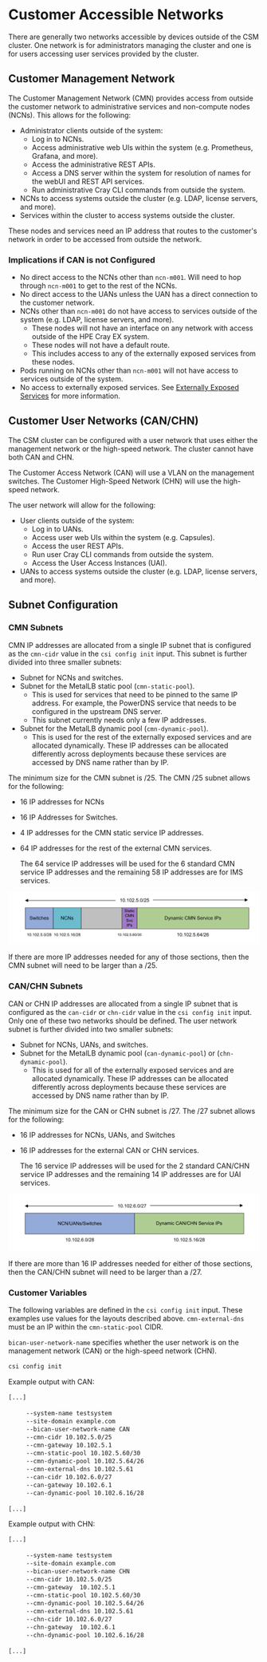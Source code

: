 # Customer Accessible Networks

There are generally two networks accessible by devices outside of the CSM cluster.  One network is for administrators managing the cluster and one is for users accessing user services provided by the cluster.

## Customer Management Network

The Customer Management Network \(CMN\) provides access from outside the customer network to administrative services and non-compute nodes \(NCNs\). This allows for the following:

- Administrator clients outside of the system:
  - Log in to NCNs.
  - Access administrative web UIs within the system \(e.g. Prometheus, Grafana, and more\).
  - Access the administrative REST APIs.
  - Access a DNS server within the system for resolution of names for the webUI and REST API services.
  - Run administrative Cray CLI commands from outside the system.
- NCNs to access systems outside the cluster \(e.g. LDAP, license servers, and more\).
- Services within the cluster to access systems outside the cluster.

These nodes and services need an IP address that routes to the customer's network in order to be accessed from outside the network.

### Implications if CAN is not Configured

- No direct access to the NCNs other than `ncn-m001`. Will need to hop through `ncn-m001` to get to the rest of the NCNs.
- No direct access to the UANs unless the UAN has a direct connection to the customer network.
- NCNs other than `ncn-m001` do not have access to services outside of the system \(e.g. LDAP, license servers, and more\).
  - These nodes will not have an interface on any network with access outside of the HPE Cray EX system.
  - These nodes will not have a default route.
  - This includes access to any of the externally exposed services from these nodes.
- Pods running on NCNs other than `ncn-m001` will not have access to services outside of the system.
- No access to externally exposed services. See [Externally Exposed Services](Externally_Exposed_Services.md) for more information.

## Customer User Networks (CAN/CHN)

The CSM cluster can be configured with a user network that uses either the management network or the high-speed network.  The cluster cannot have both CAN and CHN.

The Customer Access Network (CAN) will use a VLAN on the management switches.   The Customer High-Speed Network (CHN) will use the high-speed network.

The user network will allow for the following:

- User clients outside of the system:
  - Log in to UANs.
  - Access user web UIs within the system \(e.g. Capsules\).
  - Access the user REST APIs.
  - Run user Cray CLI commands from outside the system.
  - Access the User Access Instances \(UAI\).
- UANs to access systems outside the cluster \(e.g. LDAP, license servers, and more\).

## Subnet Configuration

### CMN Subnets

CMN IP addresses are allocated from a single IP subnet that is configured as the `cmn-cidr` value in the `csi config init` input. This subnet is further divided into three smaller subnets:

- Subnet for NCNs and switches.
- Subnet for the MetalLB static pool \(`cmn-static-pool`\).
  - This is used for services that need to be pinned to the same IP address. For example, the PowerDNS service that needs to be configured in the upstream DNS server.
  - This subnet currently needs only a few IP addresses.
- Subnet for the MetalLB dynamic pool \(`cmn-dynamic-pool`\).
  - This is used for the rest of the externally exposed services and are allocated dynamically. These IP addresses can be allocated differently across deployments because these services are accessed by DNS name rather than by IP.

The minimum size for the CMN subnet is /25. The CMN /25 subnet allows for the following:

- 16 IP addresses for NCNs
- 16 IP Addresses for Switches.
- 4 IP addresses for the CMN static service IP addresses.
- 64 IP addresses for the rest of the external CMN services.

    The 64 service IP addresses will be used for the 6 standard CMN service IP addresses and the remaining 58 IP addresses are for IMS services.

![CMN /25 Subnet Layout](../../../img/operations/CMN_25_Subnet.png "CMN /25 Subnet Layout")

If there are more IP addresses needed for any of those sections, then the CMN subnet will need to be larger than a /25.

### CAN/CHN Subnets

CAN or CHN IP addresses are allocated from a single IP subnet that is configured as the `can-cidr` or `chn-cidr` value in the `csi config init` input. Only one of these two networks should be defined. The user
network subnet is further divided into two smaller subnets:

- Subnet for NCNs, UANs, and switches.
- Subnet for the MetalLB dynamic pool \(`can-dynamic-pool`\) or \(`chn-dynamic-pool`\).
  - This is used for all of the externally exposed services and are allocated dynamically. These IP addresses can be allocated differently across deployments because these services are accessed by DNS name rather than by IP.

The minimum size for the CAN or CHN subnet is /27. The /27 subnet allows for the following:

- 16 IP addresses for NCNs, UANs, and Switches
- 16 IP addresses for the external CAN or CHN services.

    The 16 service IP addresses will be used for the 2 standard CAN/CHN service IP addresses and the remaining 14 IP addresses are for UAI services.

![CAN/CHN /27 Subnet Layout](../../../img/operations/CAN_CHN_27_Subnet.png "CAN/CHN /27 Subnet Layout")

If there are more than 16 IP addresses needed for either of those sections, then the CAN/CHN subnet will need to be larger than a /27.

### Customer Variables

The following variables are defined in the `csi config init` input. These examples use values for the layouts described above. `cmn-external-dns` must be an IP within the `cmn-static-pool` CIDR.

`bican-user-network-name` specifies whether the user network is on the management network (CAN) or the high-speed network (CHN).

```bash
csi config init
```

Example output with CAN:

```text
[...]

     --system-name testsystem
     --site-domain example.com
     --bican-user-network-name CAN
     --cmn-cidr 10.102.5.0/25
     --cmn-gateway 10.102.5.1
     --cmn-static-pool 10.102.5.60/30
     --cmn-dynamic-pool 10.102.5.64/26
     --cmn-external-dns 10.102.5.61
     --can-cidr 10.102.6.0/27
     --can-gateway 10.102.6.1
     --can-dynamic-pool 10.102.6.16/28

[...]
```

Example output with CHN:

```text
[...]

     --system-name testsystem
     --site-domain example.com
     --bican-user-network-name CHN
     --cmn-cidr 10.102.5.0/25
     --cmn-gateway  10.102.5.1
     --cmn-static-pool 10.102.5.60/30
     --cmn-dynamic-pool 10.102.5.64/26
     --cmn-external-dns 10.102.5.61
     --chn-cidr 10.102.6.0/27
     --chn-gateway  10.102.6.1
     --chn-dynamic-pool 10.102.6.16/28

[...]
```
